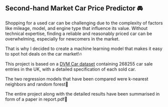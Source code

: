 ## Second-hand Market Car Price Predictor 🚘

Shopping for a used car can be challenging due to the complexity of factors like mileage, 
model, and engine type that influence its value. Without technical expertise, finding a 
reliable and reasonably priced car can be overwhelming, especially for newcomers in the 
market.

That is why I decided to create a machine learning model that makes it easy to spot hot
deals on the car market!🔥

This project is based on a [DVM Car dataset](https://deepvisualmarketing.github.io/) containing 
268255 car sale entries in the UK, with a detailed specification of each sold car. 

The two regression models that have been compared were k-nearest neighbors and random forest🤖

The entire project along with the detailed results have been summarised in form of a paper in report.pdf📝

